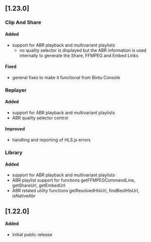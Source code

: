 ## [1.23.0]

### Clip And Share

#### Added

- support for ABR playback and multivariant playlists
  - no quality selector is displayed but the ABR information is used internally to generate the Share, FFMPEG and Embed Links

#### Fixed

- general fixes to make it functional from Bintu Console

### Replayer

#### Added

- support for ABR playback and multivariant playlists
- ABR quality selector control

#### Improved

- handling and reporting of HLS.js errors

### Library

#### Added

- support for ABR playback and multivariant playlists
- ABR playlist support for functions getFFMPEGCommandLine, getShareUrl, getEmbedUrl
- ABR related utility functions getResolvedHlsUrl, findBestHlsUrl, isNativeAbr

## [1.22.0]

#### Added

- Initial public release 
